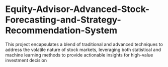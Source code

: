 # Equity-Advisor-Advanced-Stock-Forecasting-and-Strategy-Recommendation-System
This project encapsulates a blend of traditional and advanced techniques to address the volatile nature of stock markets, leveraging both statistical and machine learning methods to provide actionable insights for high-value investment decision
